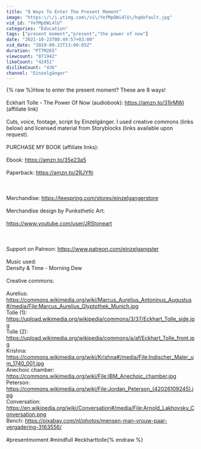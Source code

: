```yaml
---
title: "8 Ways To Enter The Present Moment"
image: "https:\/\/i.ytimg.com\/vi\/YefMpOWi4lU\/hqdefault.jpg"
vid_id: "YefMpOWi4lU"
categories: "Education"
tags: ["present moment","present","the power of now"]
date: "2021-10-23T08:49:57+03:00"
vid_date: "2019-09-22T13:00:05Z"
duration: "PT7M26S"
viewcount: "871942"
likeCount: "42451"
dislikeCount: "436"
channel: "Einzelgänger"
---
```

{% raw %}How to enter the present moment? These are 8 ways!<br /><br />Eckhart Tolle  - The Power Of Now (audiobook): <a rel="nofollow" target="blank" href="https://amzn.to/31IrMWi">https://amzn.to/31IrMWi</a> (affiliate link)<br /><br />Cuts, voice, footage, script by Einzelgänger. I used creative commons (links below) and licensed material from Storyblocks (links available upon request).<br /><br />PURCHASE MY BOOK (affiliate links):<br /><br />Ebook: <a rel="nofollow" target="blank" href="https://amzn.to/35e23a5">https://amzn.to/35e23a5</a><br /><br />Paperback: <a rel="nofollow" target="blank" href="https://amzn.to/2RJYfti">https://amzn.to/2RJYfti</a><br /><br /><br /><br />Merchandise: <a rel="nofollow" target="blank" href="https://teespring.com/stores/einzelgangerstore">https://teespring.com/stores/einzelgangerstore</a><br /><br />Merchandise design by Punksthetic Art:<br /><br /><a rel="nofollow" target="blank" href="https://www.youtube.com/user/JRStoneart">https://www.youtube.com/user/JRStoneart</a><br /><br /><br /><br />Support on Patreon: <a rel="nofollow" target="blank" href="https://www.patreon.com/einzelgangster">https://www.patreon.com/einzelgangster</a><br /><br />Music used:<br />Density &amp; Time - Morning Dew<br /><br />Creative commons:<br /><br />Aurelius: <a rel="nofollow" target="blank" href="https://commons.wikimedia.org/wiki/Marcus_Aurelius_Antoninus_Augustus#/media/File:Marcus_Aurelius_Glyptothek_Munich.jpg">https://commons.wikimedia.org/wiki/Marcus_Aurelius_Antoninus_Augustus#/media/File:Marcus_Aurelius_Glyptothek_Munich.jpg</a><br />Tolle (1): <a rel="nofollow" target="blank" href="https://upload.wikimedia.org/wikipedia/commons/3/37/Eckhart_Tolle_side.jpg">https://upload.wikimedia.org/wikipedia/commons/3/37/Eckhart_Tolle_side.jpg</a><br />Tolle (2): <a rel="nofollow" target="blank" href="https://upload.wikimedia.org/wikipedia/commons/a/af/Eckhart_Tolle_front.jpg">https://upload.wikimedia.org/wikipedia/commons/a/af/Eckhart_Tolle_front.jpg</a><br />Krishna: <a rel="nofollow" target="blank" href="https://commons.wikimedia.org/wiki/Krishna#/media/File:Indischer_Maler_um_1740_001.jpg">https://commons.wikimedia.org/wiki/Krishna#/media/File:Indischer_Maler_um_1740_001.jpg</a><br />Anechoic chamber: <a rel="nofollow" target="blank" href="https://commons.wikimedia.org/wiki/File:IBM_Anechoic_chamber.jpg">https://commons.wikimedia.org/wiki/File:IBM_Anechoic_chamber.jpg</a><br />Peterson: <a rel="nofollow" target="blank" href="https://commons.wikimedia.org/wiki/File:Jordan_Peterson_(42026109245).jpg">https://commons.wikimedia.org/wiki/File:Jordan_Peterson_(42026109245).jpg</a><br />Conversation: <a rel="nofollow" target="blank" href="https://en.wikipedia.org/wiki/Conversation#/media/File:Arnold_Lakhovsky_Conversation.png">https://en.wikipedia.org/wiki/Conversation#/media/File:Arnold_Lakhovsky_Conversation.png</a><br />Bench: <a rel="nofollow" target="blank" href="https://pixabay.com/nl/photos/mensen-man-vrouw-paar-vergadering-3163556/">https://pixabay.com/nl/photos/mensen-man-vrouw-paar-vergadering-3163556/</a><br /><br />#presentmoment #mindfull #eckharttolle{% endraw %}
